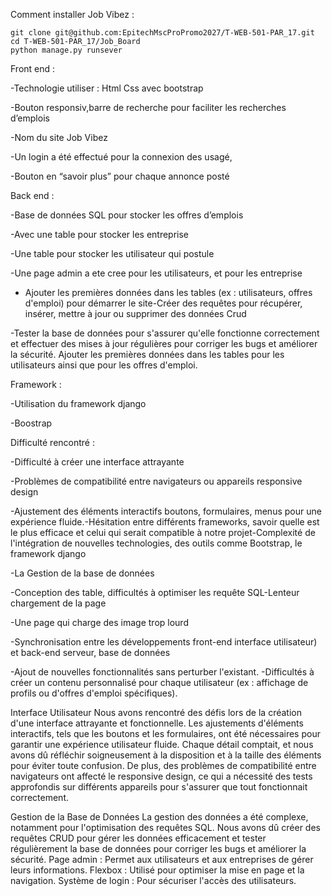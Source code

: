 Comment installer Job Vibez :

```
git clone git@github.com:EpitechMscProPromo2027/T-WEB-501-PAR_17.git
cd T-WEB-501-PAR_17/Job_Board
python manage.py runsever
```

Front end :

-Technologie utiliser : Html Css avec bootstrap

-Bouton responsiv,barre de recherche pour faciliter les recherches d’emplois  
 
-Nom du site Job Vibez

-Un login a été effectué pour la connexion des usagé,

-Bouton en “savoir plus” pour chaque annonce posté 


Back end :

-Base de données SQL pour stocker les offres d’emplois

-Avec une table pour stocker les entreprise 

-Une table pour stocker les utilisateur qui postule 

-Une page admin a ete cree pour les utilisateurs, et pour les entreprise 

- Ajouter les premières données dans les tables (ex : utilisateurs, offres d'emploi) pour démarrer le site-Créer des requêtes pour récupérer, insérer, mettre à jour ou supprimer des données Crud

-Tester la base de données pour s'assurer qu'elle fonctionne correctement et effectuer des mises à jour régulières pour corriger les bugs et améliorer la sécurité.
Ajouter les premières données dans les tables pour les utilisateurs ainsi que pour les offres  d'emploi.


Framework :

-Utilisation du framework django

-Boostrap

Difficulté rencontré :

-Difficulté à créer une interface attrayante 

-Problèmes de compatibilité entre navigateurs ou appareils responsive design

-Ajustement des éléments interactifs boutons, formulaires, menus pour une expérience fluide.-Hésitation entre différents frameworks, savoir quelle est le plus efficace et celui qui serait compatible à notre projet-Complexité de l'intégration de nouvelles technologies, des outils comme Bootstrap, le framework django 

-La Gestion de la base de données

-Conception des table, difficultés à optimiser les requête SQL-Lenteur chargement de la page

-Une page qui charge des image trop lourd

-Synchronisation entre les développements front-end interface utilisateur) et back-end serveur, base de données  

-Ajout de nouvelles fonctionnalités sans perturber l'existant.
-Difficultés à créer un contenu personnalisé pour chaque utilisateur (ex : affichage de profils ou d'offres d'emploi spécifiques).



Interface Utilisateur
Nous avons rencontré des défis lors de la création d'une interface attrayante et fonctionnelle. Les ajustements d'éléments interactifs, tels que les boutons et les formulaires, ont été nécessaires pour garantir une expérience utilisateur fluide. Chaque détail comptait, et nous avons dû réfléchir soigneusement à la disposition et à la taille des éléments pour éviter toute confusion. De plus, des problèmes de compatibilité entre navigateurs ont affecté le responsive design, ce qui a nécessité des tests approfondis sur différents appareils pour s'assurer que tout fonctionnait correctement.

Gestion de la Base de Données
La gestion des données a été complexe, notamment pour l'optimisation des requêtes SQL. Nous avons dû créer des requêtes CRUD pour gérer les données efficacement et tester régulièrement la base de données pour corriger les bugs et améliorer la sécurité.
Page admin : Permet aux utilisateurs et aux entreprises de gérer leurs informations.
Flexbox : Utilisé pour optimiser la mise en page et la navigation.
Système de login : Pour sécuriser l'accès des utilisateurs.
